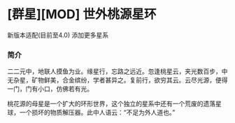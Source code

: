 # [群星][MOD] 世外桃源星环 
新版本适配(目前至4.0) 添加更多星系

### 简介
二二元中，地联人摸鱼为业。缘星行，忘路之远近。忽逢桃星云，夹光数百步，中无杂星，矿物鲜美，合金缤纷，学者甚异之。复前行，欲穷其云。云尽光源，便得一门，门有小口，仿佛若有光。

桃花源的母星是一个扩大的环形世界，这个独立的星系中还有一个荒废的遗落星球，一个损坏的物质解压器。此中人语云：“不足为外人道也。”